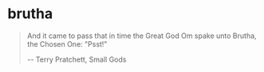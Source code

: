 # brutha

> And it came to pass that in time
> the Great God Om spake unto Brutha,
> the Chosen One: "Psst!"
>
> -- Terry Pratchett, Small Gods

